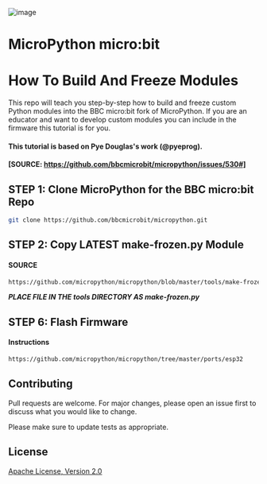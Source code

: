 ![image](https://github.com/mytechnotalent/MicroPython-micro-bit_How_To_Build_And_Freeze_Modules/blob/master/MPMBHTBAFM.png?raw=true)

# MicroPython micro:bit
# How To Build And Freeze Modules
This repo will teach you step-by-step how to build and freeze custom Python modules into the BBC micro:bit fork of MicroPython.  If you are an educator and want to develop custom modules you can include in the firmware this tutorial is for you.

#### This tutorial is based on Pye Douglas's work (@pyeprog).
#### [SOURCE: https://github.com/bbcmicrobit/micropython/issues/530#]

## STEP 1: Clone MicroPython for the BBC micro:bit Repo
```bash
git clone https://github.com/bbcmicrobit/micropython.git
```

## STEP 2: Copy LATEST make-frozen.py Module
#### SOURCE 
```bash
https://github.com/micropython/micropython/blob/master/tools/make-frozen.py
```
***PLACE FILE IN THE tools DIRECTORY AS make-frozen.py***

## STEP 6: Flash Firmware
#### Instructions 
```bash
https://github.com/micropython/micropython/tree/master/ports/esp32
```

## Contributing
Pull requests are welcome. For major changes, please open an issue first to discuss what you would like to change.

Please make sure to update tests as appropriate.

## License
[Apache License, Version 2.0](https://www.apache.org/licenses/LICENSE-2.0)
